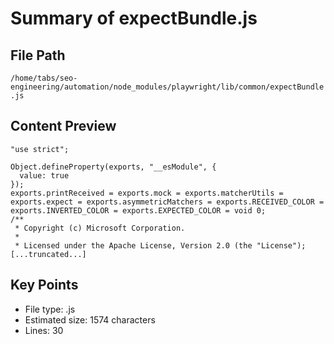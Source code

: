 # Summary of expectBundle.js
  
## File Path
`/home/tabs/seo-engineering/automation/node_modules/playwright/lib/common/expectBundle.js`

## Content Preview
```
"use strict";

Object.defineProperty(exports, "__esModule", {
  value: true
});
exports.printReceived = exports.mock = exports.matcherUtils = exports.expect = exports.asymmetricMatchers = exports.RECEIVED_COLOR = exports.INVERTED_COLOR = exports.EXPECTED_COLOR = void 0;
/**
 * Copyright (c) Microsoft Corporation.
 *
 * Licensed under the Apache License, Version 2.0 (the "License");
[...truncated...]
```

## Key Points
- File type: .js
- Estimated size: 1574 characters
- Lines: 30
